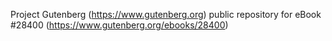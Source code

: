 Project Gutenberg (https://www.gutenberg.org) public repository for eBook #28400 (https://www.gutenberg.org/ebooks/28400)
